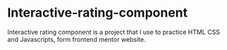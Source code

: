 # Interactive-rating-component
Interactive rating component is a project that I use to practice HTML CSS and Javascripts, form frontend mentor website.
